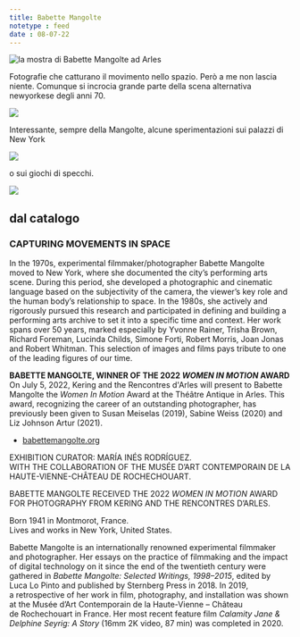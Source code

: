 ```yaml
---
title: Babette Mangolte
notetype : feed
date : 08-07-22
---
```


![la mostra di Babette Mangolte ad Arles](https://alet313.s3.eu-west-3.amazonaws.com/img/foto/2022/arles/arles2216.jpg)

Fotografie che catturano il movimento nello spazio. Però a me non lascia niente. Comunque si incrocia grande parte della scena alternativa newyorkese degli anni 70.

![](https://alet313.s3.eu-west-3.amazonaws.com/img/foto/2022/arles/arles2214.jpg)

Interessante, sempre della Mangolte, alcune sperimentazioni sui palazzi di New York

![](https://alet313.s3.eu-west-3.amazonaws.com/img/foto/2022/arles/arles2215.jpg)

o sui giochi di specchi.

![](https://alet313.s3.eu-west-3.amazonaws.com/img/foto/2022/arles/arles2217.jpg)


## dal catalogo

### CAPTURING MOVEMENTS IN SPACE

In the 1970s, experimental filmmaker/photographer Babette Mangolte moved to New York, where she documented the city’s performing arts scene. During this period, she developed a photographic and cinematic language based on the subjectivity of the camera, the viewer’s key role and the human body’s relationship to space. In the 1980s, she actively and rigorously pursued this research and participated in defining and building a performing arts archive to set it into a specific time and context. Her work spans over 50 years, marked especially by Yvonne Rainer, Trisha Brown, Richard Foreman, Lucinda Childs, Simone Forti, Robert Morris, Joan Jonas and Robert Whitman. This selection of images and films pays tribute to one of the leading figures of our time.  
  
**BABETTE MANGOLTE, WINNER OF THE 2022 _WOMEN IN MOTION_ AWARD**  
On July 5, 2022, Kering and the Rencontres d'Arles will present to Babette Mangolte the _Women In Motion_ Award at the Théâtre Antique in Arles. This award, recognizing the career of an outstanding photographer, has previously been given to Susan Meiselas (2019), Sabine Weiss (2020) and Liz Johnson Artur (2021).

-   [babettemangolte.org](https://www.rencontres-arles.com/en/expositions/view/1044/www.babettemangolte.org)

EXHIBITION CURATOR: MARÍA INÉS RODRÍGUEZ.  
WITH THE COLLABORATION OF THE MUSÉE D’ART CONTEMPORAIN DE LA HAUTE-VIENNE-CHÂTEAU DE ROCHECHOUART.  
  
BABETTE MANGOLTE RECEIVED THE 2022 _WOMEN IN MOTION_ AWARD FOR PHOTOGRAPHY FROM KERING AND THE RENCONTRES D’ARLES.

Born 1941 in Montmorot, France.  
Lives and works in New York, United States.

Babette Mangolte is an internationally renowned experimental filmmaker and photographer. Her essays on the practice of filmmaking and the impact of digital technology on it since the end of the twentieth century were gathered in _Babette Mangolte: Selected Writings, 1998–2015_, edited by Luca Lo Pinto and published by Sternberg Press in 2018. In 2019, a retrospective of her work in film, photography, and installation was shown at the Musée d’Art Contemporain de la Haute-Vienne – Château de Rochechouart in France. Her most recent feature film _Calamity Jane & Delphine Seyrig: A Story_ (16mm 2K video, 87 min) was completed in 2020.